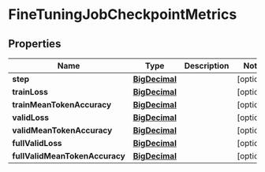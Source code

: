

# FineTuningJobCheckpointMetrics

## Properties

Name | Type | Description | Notes
------------ | ------------- | ------------- | -------------
**step** | [**BigDecimal**](BigDecimal.md) |  |  [optional]
**trainLoss** | [**BigDecimal**](BigDecimal.md) |  |  [optional]
**trainMeanTokenAccuracy** | [**BigDecimal**](BigDecimal.md) |  |  [optional]
**validLoss** | [**BigDecimal**](BigDecimal.md) |  |  [optional]
**validMeanTokenAccuracy** | [**BigDecimal**](BigDecimal.md) |  |  [optional]
**fullValidLoss** | [**BigDecimal**](BigDecimal.md) |  |  [optional]
**fullValidMeanTokenAccuracy** | [**BigDecimal**](BigDecimal.md) |  |  [optional]




